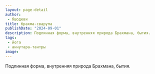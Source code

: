 ```yaml
---
layout: page-detail
author:
 - Яшодеви
title: брахма-сварупа
publishDate: "2024-09-01"
description: Подлинная форма, внутренняя природа Брахмана, бытия.
tags:
 - йога
 - аннутара-тантры
image: 
---
```


Подлинная форма, внутренняя природа Брахмана, бытия.

